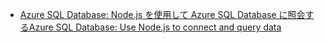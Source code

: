 - [<span data-ttu-id="93f4a-101">Azure SQL Database: Node.js を使用して Azure SQL Database に照会する</span><span class="sxs-lookup"><span data-stu-id="93f4a-101">Azure SQL Database: Use Node.js to connect and query data</span></span>](https://docs.microsoft.com/azure/sql-database/sql-database-connect-query-nodejs)
